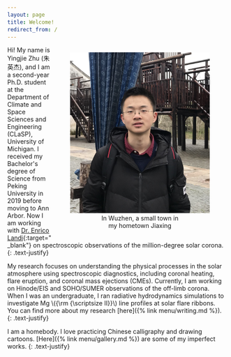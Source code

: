 ```yaml
---
layout: page
title: Welcome!
redirect_from: /
---
```


<figure style="text-align: center; float: right" width="320">
    <img width="320" src="/assets/img/yjzhu.jpeg" />
    <figcaption>In Wuzhen, a small town in
    <br>my hometown Jiaxing</figcaption> 
</figure>


Hi! My name is Yingjie Zhu (朱英杰), and I am a second-year Ph.D. student at the Department of Climate and Space Sciences and Engineering (CLaSP), University of Michigan. I received my Bachelor's degree of Science from Peking University in 2019 before moving to Ann Arbor. Now I am working with [Dr. Enrico Landi](https://clasp.engin.umich.edu/people/enrico-landi/){:target="_blank"} on spectroscopic observations of the million-degree solar corona. 
{: .text-justify}

My research focuses on understanding the physical processes in the solar atmosphere using spectroscopic diagnostics, including coronal heating, flare eruption, and coronal mass ejections (CMEs). Currently, I am working on Hinode/EIS and SOHO/SUMER observations of the off-limb corona. When I was an undergraduate, I ran radiative hydrodynamics simulations to investigate Mg \\({\rm {\scriptsize II}}\\) line profiles at solar flare ribbons. You can find more about my research [here]({% link menu/writing.md %}). 
{: .text-justify}

I am a homebody. I love practicing Chinese calligraphy and drawing cartoons. [Here]({% link menu/gallery.md %}) are some of my imperfect works. 
{: .text-justify}

<!--*"Fearing that I might not be a jewel, I made no effort to polish myself; but half-believing that I might be a jewel, I could not rest content among the common clay." Atsushi Nakajima, the Moon over the Mountain* -->
